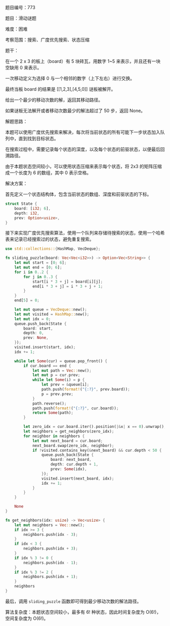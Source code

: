 题目编号：773

题目：滑动谜题

难度：困难

考察范围：搜索、广度优先搜索、状态压缩

题干：

在一个 2 x 3 的板上（board）有 5 块砖瓦，用数字 1~5 来表示，并且还有一块空缺用 0 来表示。

一次移动定义为选择 0 与一个相邻的数字（上下左右）进行交换。

最终当板 board 的结果是 [[1,2,3],[4,5,0]] 谜板被解开。

给出一个最少的移动次数的解，返回其移动路径。

如果谜板无法解开或者移动次数最少的解法超过了 50 步，返回 None。

解题思路：

本题可以使用广度优先搜索来解决，每次将当前状态的所有可能下一步状态加入队列中，直到找到目标状态。

在搜索过程中，需要记录每个状态的深度，以及每个状态的前驱状态，以便最后回溯路径。

由于本题状态空间较小，可以使用状态压缩来表示每个状态，将 2x3 的矩阵压缩成一个长度为 6 的数组，其中 0 表示空格。

解决方案：

首先定义一个状态结构体，包含当前状态的数组、深度和前驱状态的下标。

```rust
struct State {
    board: [i32; 6],
    depth: i32,
    prev: Option<usize>,
}
```

接下来实现广度优先搜索算法，使用一个队列来存储待搜索的状态，使用一个哈希表来记录已经搜索过的状态，避免重复搜索。

```rust
use std::collections::{HashMap, VecDeque};

fn sliding_puzzle(board: Vec<Vec<i32>>) -> Option<Vec<String>> {
    let mut start = [0; 6];
    let mut end = [0; 6];
    for i in 0..2 {
        for j in 0..3 {
            start[i * 3 + j] = board[i][j];
            end[i * 3 + j] = i * 3 + j + 1;
        }
    }
    end[5] = 0;

    let mut queue = VecDeque::new();
    let mut visited = HashMap::new();
    let mut idx = 0;
    queue.push_back(State {
        board: start,
        depth: 0,
        prev: None,
    });
    visited.insert(start, idx);
    idx += 1;

    while let Some(cur) = queue.pop_front() {
        if cur.board == end {
            let mut path = Vec::new();
            let mut p = cur.prev;
            while let Some(i) = p {
                let prev = &queue[i];
                path.push(format!("{:?}", prev.board));
                p = prev.prev;
            }
            path.reverse();
            path.push(format!("{:?}", cur.board));
            return Some(path);
        }

        let zero_idx = cur.board.iter().position(|&x| x == 0).unwrap();
        let neighbors = get_neighbors(zero_idx);
        for neighbor in neighbors {
            let mut next_board = cur.board;
            next_board.swap(zero_idx, neighbor);
            if !visited.contains_key(&next_board) && cur.depth < 50 {
                queue.push_back(State {
                    board: next_board,
                    depth: cur.depth + 1,
                    prev: Some(idx),
                });
                visited.insert(next_board, idx);
                idx += 1;
            }
        }
    }

    None
}

fn get_neighbors(idx: usize) -> Vec<usize> {
    let mut neighbors = Vec::new();
    if idx >= 3 {
        neighbors.push(idx - 3);
    }
    if idx < 3 {
        neighbors.push(idx + 3);
    }
    if idx % 3 != 0 {
        neighbors.push(idx - 1);
    }
    if idx % 3 != 2 {
        neighbors.push(idx + 1);
    }
    neighbors
}
```

最后，调用 `sliding_puzzle` 函数即可得到最少移动次数的解法路径。

算法复杂度：本题状态空间较小，最多有 6! 种状态，因此时间复杂度为 O(6!)，空间复杂度为 O(6!)。